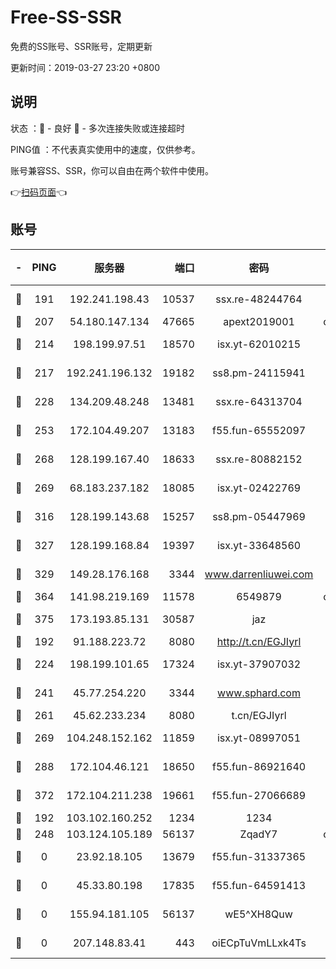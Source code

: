 # Free-SS-SSR

免费的SS账号、SSR账号，定期更新

更新时间：2019-03-27 23:20 +0800

## 说明

状态     ：🙂 - 良好 🙁 - 多次连接失败或连接超时

PING值   ：不代表真实使用中的速度，仅供参考。

账号兼容SS、SSR，你可以自由在两个软件中使用。

👉[扫码页面](https://liesauer.github.io/Free-SS-SSR/)👈

## 账号

|-|PING|服务器|端口|密码|加密方式|区域|
|:----:|:----:|:-----:|-----:|:----:|:----:|:----:|
|🙂|191|192.241.198.43|10537|ssx.re-48244764|aes-256-cfb|US|
|🙂|207|54.180.147.134|47665|apext2019001|chacha20|KR|
|🙂|214|198.199.97.51|18570|isx.yt-62010215|aes-256-cfb|US|
|🙂|217|192.241.196.132|19182|ss8.pm-24115941|aes-256-cfb|US|
|🙂|228|134.209.48.248|13481|ssx.re-64313704|aes-256-cfb|US|
|🙂|253|172.104.49.207|13183|f55.fun-65552097|aes-256-cfb|SG|
|🙂|268|128.199.167.40|18633|ssx.re-80882152|aes-256-cfb|SG|
|🙂|269|68.183.237.182|18085|isx.yt-02422769|aes-256-cfb|SG|
|🙂|316|128.199.143.68|15257|ss8.pm-05447969|aes-256-cfb|SG|
|🙂|327|128.199.168.84|19397|isx.yt-33648560|aes-256-cfb|SG|
|🙂|329|149.28.176.168|3344|www.darrenliuwei.com|aes-256-cfb|AU|
|🙂|364|141.98.219.169|11578|6549879|chacha20|US|
|🙂|375|173.193.85.131|30587|jaz|aes-256-cfb|US|
|🙂|192|91.188.223.72|8080|http://t.cn/EGJIyrl|rc4-md5|RU|
|🙂|224|198.199.101.65|17324|isx.yt-37907032|aes-256-cfb|US|
|🙂|241|45.77.254.220|3344|www.sphard.com|aes-256-cfb|SG|
|🙂|261|45.62.233.234|8080|t.cn/EGJIyrl|rc4-md5|CA|
|🙂|269|104.248.152.162|11859|isx.yt-08997051|aes-256-cfb|SG|
|🙂|288|172.104.46.121|18650|f55.fun-86921640|aes-256-cfb|SG|
|🙂|372|172.104.211.238|19661|f55.fun-27066689|aes-256-cfb|US|
|🙁|192|103.102.160.252|1234|1234|rc4-md5|JP|
|🙁|248|103.124.105.189|56137|ZqadY7|chacha20|US|
|🙁|0|23.92.18.105|13679|f55.fun-31337365|aes-256-cfb|US|
|🙁|0|45.33.80.198|17835|f55.fun-64591413|aes-256-cfb|US|
|🙁|0|155.94.181.105|56137|wE5^XH8Quw|aes-256-cfb|US|
|🙁|0|207.148.83.41|443|oiECpTuVmLLxk4Ts|aes-256-cfb|AU|
